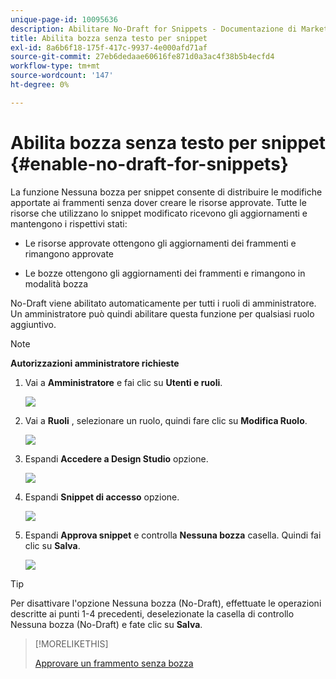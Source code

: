 ```yaml
---
unique-page-id: 10095636
description: Abilitare No-Draft for Snippets - Documentazione di Marketo - Documentazione del prodotto
title: Abilita bozza senza testo per snippet
exl-id: 8a6b6f18-175f-417c-9937-4e000afd71af
source-git-commit: 27eb6dedaae60616fe871d0a3ac4f38b5b4ecfd4
workflow-type: tm+mt
source-wordcount: '147'
ht-degree: 0%

---
```


# Abilita bozza senza testo per snippet {#enable-no-draft-for-snippets}

La funzione Nessuna bozza per snippet consente di distribuire le modifiche apportate ai frammenti senza dover creare le risorse approvate. Tutte le risorse che utilizzano lo snippet modificato ricevono gli aggiornamenti e mantengono i rispettivi stati:

* Le risorse approvate ottengono gli aggiornamenti dei frammenti e rimangono approvate

* Le bozze ottengono gli aggiornamenti dei frammenti e rimangono in modalità bozza

No-Draft viene abilitato automaticamente per tutti i ruoli di amministratore. Un amministratore può quindi abilitare questa funzione per qualsiasi ruolo aggiuntivo.

>[!NOTE]
>
>**Autorizzazioni amministratore richieste**

1. Vai a **Amministratore** e fai clic su **Utenti e ruoli**.

   ![](assets/usersandroles.png)

1. Vai a **Ruoli** , selezionare un ruolo, quindi fare clic su **Modifica Ruolo**.

   ![](assets/editrole2.png)

1. Espandi **Accedere a Design Studio** opzione.

   ![](assets/expanddesignstudio.png)

1. Espandi **Snippet di accesso** opzione.

   ![](assets/expandsnippet.png)

1. Espandi **Approva snippet** e controlla **Nessuna bozza** casella. Quindi fai clic su **Salva**.

   ![](assets/2017-06-15-10-35-04.png)

>[!TIP]
>
>Per disattivare l&#39;opzione Nessuna bozza (No-Draft), effettuate le operazioni descritte ai punti 1-4 precedenti, deselezionate la casella di controllo Nessuna bozza (No-Draft) e fate clic su **Salva**.

>[!MORELIKETHIS]
>
>[Approvare un frammento senza bozza](/help/marketo/product-docs/personalization/segmentation-and-snippets/snippets/approve-a-snippet-with-no-draft.md)
